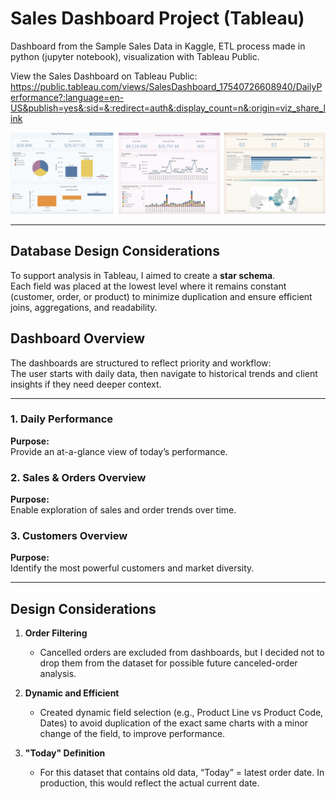 # Sales Dashboard Project (Tableau)
Dashboard from the Sample Sales Data in Kaggle, ETL process made in python (jupyter notebook), visualization with Tableau Public.

View the Sales Dashboard on Tableau Public:
https://public.tableau.com/views/SalesDashboard_17540726608940/DailyPerformance?:language=en-US&publish=yes&:sid=&:redirect=auth&:display_count=n&:origin=viz_share_link 

![Sales Dashboards](dashboards_screenshot.jpg)

---

## Database Design Considerations

To support analysis in Tableau, I aimed to create a **star schema**.  
Each field was placed at the lowest level where it remains constant (customer, order, or product) to minimize duplication and ensure efficient joins, aggregations, and readability.


## Dashboard Overview

The dashboards are structured to reflect priority and workflow:  
The user starts with daily data, then navigate to historical trends and client insights if they need deeper context.

---

### 1. Daily Performance
**Purpose:**  
Provide an at-a-glance view of today’s performance.

### 2. Sales & Orders Overview

**Purpose:**  
Enable exploration of sales and order trends over time.

### 3. Customers Overview
**Purpose:**  
Identify the most powerful customers and market diversity.

---

## Design Considerations

1. **Order Filtering**  
   - Cancelled orders are excluded from dashboards, but I decided not to drop them from the dataset for possible future canceled-order analysis.  

2. **Dynamic and Efficient**  
   - Created dynamic field selection (e.g., Product Line vs Product Code, Dates) to avoid duplication of the exact same charts with a minor change of the field,         to improve performance.  

3. **"Today" Definition**  
   - For this dataset that contains old data, “Today” = latest order date. In production, this would reflect the actual current date. 


